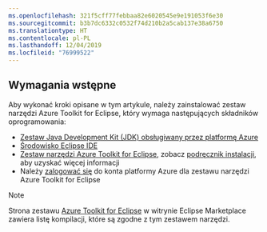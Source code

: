 ```yaml
---
ms.openlocfilehash: 321f5cff77febbaa82e6020545e9e191053f6e30
ms.sourcegitcommit: b3b7dc6332c0532f74d210b2a5cab137e38a6750
ms.translationtype: HT
ms.contentlocale: pl-PL
ms.lasthandoff: 12/04/2019
ms.locfileid: "76999522"
---
```

## <a name="prerequisites"></a>Wymagania wstępne

Aby wykonać kroki opisane w tym artykule, należy zainstalować zestaw narzędzi Azure Toolkit for Eclipse, który wymaga następujących składników oprogramowania:

* [Zestaw Java Development Kit (JDK) obsługiwany przez platformę Azure](https://aka.ms/azure-jdks)
* [Środowisko Eclipse IDE](http://www.eclipse.org/downloads/)
* [Zestaw narzędzi Azure Toolkit for Eclipse](https://marketplace.eclipse.org/content/azure-toolkit-eclipse), zobacz [podręcznik instalacji](../eclipse/azure-toolkit-for-eclipse-installation.md), aby uzyskać więcej informacji
* Należy [zalogować się](../eclipse/azure-toolkit-for-eclipse-sign-in-instructions.md) do konta platformy Azure dla zestawu narzędzi Azure Toolkit for Eclipse

> [!NOTE]
> 
> Strona zestawu [Azure Toolkit for Eclipse](http://marketplace.eclipse.org/content/azure-toolkit-eclipse) w witrynie Eclipse Marketplace zawiera listę kompilacji, które są zgodne z tym zestawem narzędzi.
> 

<!--
> [!IMPORTANT]
> 
> If you are using the Azure Toolkit for Eclipse on Windows, the toolkit requires installing the Azure SDK 2.9.6 or later in order to use the Azure emulator. You have two options for installing the Azure SDK:
> 
> * You can download and install the Azure SDK by using the [Web Platform Installer (WebPI)](https://go.microsoft.com/fwlink/?LinkID=252838).
> * If you do not have the Azure SDK installed when you create your first Azure deployment project, you will be prompted to automatically download install the requisite version of the Azure SDK.
> 
> Note that the Azure SDK is required on Windows only.
> 
-->
